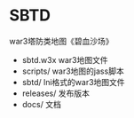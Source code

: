 # SBTD

war3塔防类地图《碧血沙场》

- sbtd.w3x  war3地图文件
- scripts/ war3地图的jass脚本
- sbtd/ lni格式的war3地图文件
- releases/ 发布版本
- docs/ 文档